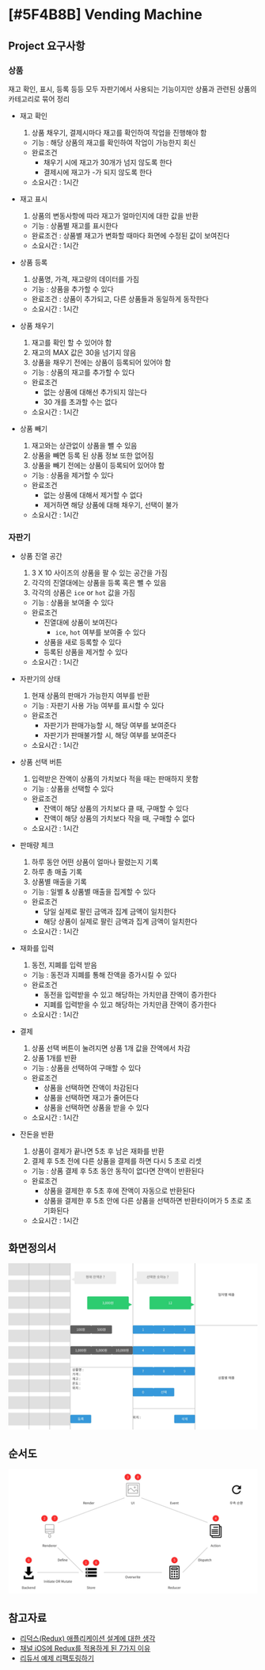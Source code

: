# [#5F4B8B] Vending Machine

## Project 요구사항

### 상품

재고 확인, 표시, 등록 등등 모두 자판기에서 사용되는 기능이지만 상품과 관련된 상품의 카테고리로 묶어 정리

* 재고 확인

  1. 상품 채우기, 결제시마다 재고를 확인하여 작업을 진행해야 함

  * 기능 : 해당 상품의 재고를 확인하여 작업이 가능한지 회신
  * 완료조건
    * 채우기 시에 재고가 30개가 넘지 않도록 한다
    * 결제시에 재고가 -가 되지 않도록 한다
  * 소요시간 : 1시간

* 재고 표시

  1. 상품의 변동사항에 따라 재고가 얼마인지에 대한 값을 반환

  * 기능 : 상품별 재고를 표시한다
  * 완료조건 : 상품별 재고가 변화할 때마다 화면에 수정된 값이 보여진다
  * 소요시간 : 1시간

* 상품 등록

  1. 상품명, 가격, 재고량의 데이터를 가짐

  * 기능 : 상품을 추가할 수 있다
  * 완료조건 : 상품이 추가되고, 다른 상품들과 동일하게 동작한다
  * 소요시간 : 1시간

* 상품 채우기

  1. 재고를 확인 할 수 있어야 함
  2. 재고의 MAX 값은 30을 넘기지 않음
  3. 상품을 채우기 전에는 상품이 등록되어 있어야 함

  * 기능 : 상품의 재고를 추가할 수 있다
  * 완료조건
    * 없는 상품에 대해선 추가되지 않는다
    * 30 개를 초과할 수는 없다
  * 소요시간 : 1시간

* 상품 빼기
  1. 재고와는 상관없이 상품을 뺄 수 있음
  2. 상품을 빼면 등록 된 상품 정보 또한 없어짐
  3. 상품을 빼기 전에는 상품이 등록되어 있어야 함
  * 기능 : 상품을 제거할 수 있다
  * 완료조건
    * 없는 상품에 대해서 제거할 수 없다
    * 제거하면 해당 상품에 대해 채우기, 선택이 불가
  * 소요시간 : 1시간

### 자판기

* 상품 진열 공간

  1. 3 X 10 사이즈의 상품을 팔 수 있는 공간을 가짐
  2. 각각의 진열대에는 상품을 등록 혹은 뺄 수 있음
  3. 각각의 상품은 `ice` or `hot` 값을 가짐

  * 기능 : 상품을 보여줄 수 있다
  * 완료조건
    * 진열대에 상품이 보여진다
      * `ice`, `hot` 여부를 보여줄 수 있다
    * 상품을 새로 등록할 수 있다
    * 등록된 상품을 제거할 수 있다
  * 소요시간 : 1시간

* 자판기의 상태

  1. 현재 상품의 판매가 가능한지 여부를 반환

  * 기능 : 자판기 사용 가능 여부를 표시할 수 있다
  * 완료조건
    * 자판기가 판매가능할 시, 해당 여부를 보여준다
    * 자판기가 판매불가할 시, 해당 여부를 보여준다
  * 소요시간 : 1시간

* 상품 선택 버튼

  1. 입력받은 잔액이 상품의 가치보다 적을 때는 판매하지 못함

  * 기능 : 상품을 선택할 수 있다
  * 완료조건
    * 잔액이 해당 상품의 가치보다 클 때, 구매할 수 있다
    * 잔액이 해당 상품의 가치보다 작을 때, 구매할 수 없다
  * 소요시간 : 1시간

* 판매량 체크

  1. 하루 동안 어떤 상품이 얼마나 팔렸는지 기록
  2. 하루 총 매출 기록
  3. 상품별 매출을 기록

  * 기능 : 일별 & 상품별 매출을 집계할 수 있다
  * 완료조건
    * 당일 실제로 팔린 금액과 집계 금액이 일치한다
    * 해당 상품이 실제로 팔린 금액과 집계 금액이 일치한다
  * 소요시간 : 1시간

* 재화를 입력

  1. 동전, 지폐를 입력 받음

  * 기능 : 동전과 지폐를 통해 잔액을 증가시킬 수 있다
  * 완료조건
    * 동전을 입력받을 수 있고 해당하는 가치만큼 잔액이 증가한다
    * 지폐를 입력받을 수 있고 해당하는 가치만큼 잔액이 증가한다
  * 소요시간 : 1시간

* 결제

  1. 상품 선택 버튼이 눌려지면 상품 1개 값을 잔액에서 차감
  2. 상품 1개를 반환

  * 기능 : 상품을 선택하여 구매할 수 있다
  * 완료조건
    * 상품을 선택하면 잔액이 차감된다
    * 상품을 선택하면 재고가 줄어든다
    * 상품을 선택하면 상품을 받을 수 있다
  * 소요시간 : 1시간

* 잔돈을 반환
  1. 상품이 결제가 끝나면 5초 후 남은 재화를 반환
  2. 결제 후 5초 전에 다른 상품을 결제를 하면 다시 5 초로 리셋
  * 기능 : 상품 결제 후 5초 동안 동작이 없다면 잔액이 반환된다
  * 완료조건
    * 상품을 결제한 후 5초 후에 잔액이 자동으로 반환된다
    * 상품을 결제한 후 5초 안에 다른 상품을 선택하면 반환타이머가 5 초로 초기화된다
  * 소요시간 : 1시간

## 화면정의서

![img](./asset/UI.jpg)

## 순서도

![img](./asset/FlowChart.jpg)

## 참고자료

* [리덕스(Redux) 애플리케이션 설계에 대한 생각](http://huns.me/development/1953)
* [채널 iOS에 Redux를 적용하게 된 7가지 이유](http://blog-kr.zoyi.co/channel-ios-redux/)
* [리듀서 예제 리팩토링하기](https://deminoth.github.io/redux/recipes/reducers/RefactoringReducersExample.html)
